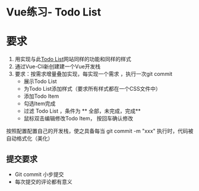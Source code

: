 # Vue练习- Todo List
# 要求
1. 用实现与此[Todo List](https://zjx-immersion.github.io/jquery-todo-list/)网站同样的功能和同样的样式
2. 通过Vue-Cli新创建建一个Vue开发栈
3. 要求：按需求增量叠加实现，每实现一个需求 ，执行一次git commit
   - 展示Todo List
   - 为Todo List添加样式（要求所有样式都在一个CSS文件中）
   - 添加Todo Item
   - 勾选Item完成
   - 过滤 Todo List ，条件为 ** 全部，未完成，完成**
   - 鼠标双击编辑修改Todo Item， 按回车确认修改

按照配置配置自己的开发栈，使之具备每当 git commit -m "xxx" 执行时，代码被自动格式化（美化）

## 提交要求
- Git commit 小步提交
- 每次提交的评论都有意义